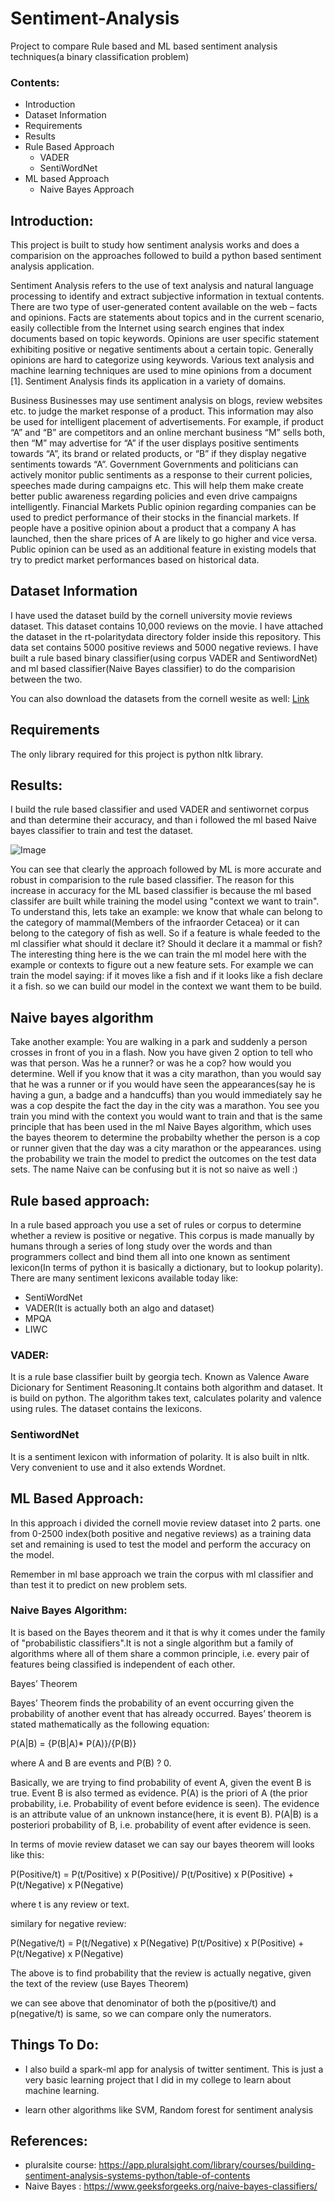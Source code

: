 # Sentiment-Analysis
Project to compare Rule based and ML based sentiment analysis techniques(a binary classification problem)

### Contents:

- Introduction
- Dataset Information
- Requirements
- Results
- Rule Based Approach
  - VADER
  - SentiWordNet
- ML based Approach
  - Naive Bayes Approach
  
## Introduction:

This project is built to study how sentiment analysis works and does a comparision on the approaches followed to build a python based sentiment analysis application. 

Sentiment Analysis refers to the use of text analysis and natural language processing to identify and extract subjective information in textual contents. There are two type of user-generated content available on the web – facts and opinions. Facts are statements about topics and in the current scenario, easily collectible from the Internet using search engines that index documents based on topic keywords. Opinions are user specific statement exhibiting positive or negative sentiments about a certain topic. Generally opinions are hard to categorize using keywords. Various text analysis and machine learning techniques are used to mine opinions from a document [1]. Sentiment Analysis finds its application in a variety of domains.

Business Businesses may use sentiment analysis on blogs, review websites etc. to judge the market response of a product. This information may also be used for intelligent placement of advertisements. For example, if product “A” and “B” are competitors and an online merchant business “M” sells both, then “M” may advertise for “A” if the user displays positive sentiments towards “A”, its brand or related products, or “B” if they display negative sentiments towards “A”. Government Governments and politicians can actively monitor public sentiments as a response to their current policies, speeches made during campaigns etc. This will help them make create better public awareness regarding policies and even drive campaigns intelligently. Financial Markets Public opinion regarding companies can be used to predict performance of their stocks in the financial markets. If people have a positive opinion about a product that a company A has launched, then the share prices of A are likely to go higher and vice versa. Public opinion can be used as an additional feature in existing models that try to predict market performances based on historical data.

## Dataset Information
 
I have used the dataset build by the cornell university movie reviews dataset. This dataset contains 10,000 reviews on the movie. I have attached the dataset in the rt-polaritydata directory folder inside this repository. This data set contains 5000 positive reviews and 5000 negative reviews. I have built a rule based binary classifier(using corpus VADER and SentiwordNet) and ml based classifier(Naive Bayes classifier) to do the comparision between the two.
 
You can also download the datasets from the cornell wesite as well: [Link](http://www.cs.cornell.edu/people/pabo/movie-review-data/)
 
 
## Requirements

The only library required for this project is python nltk library.


## Results:

I build the rule based classifier and used VADER and sentiwornet corpus and than determine their accuracy, and than i followed the ml based Naive bayes classifier to train and test the dataset. 

![Image](https://github.com/Gaurav-Pande/Sentiment-Analysis/blob/master/assets/RESULT.png?raw=true)

You can see that clearly the approach followed by ML is more accurate and robust in comparision to the rule based classifier.
The reason for this increase in accuracy for the ML based classifier is because the ml based classifer are built while training the model using "context we want to train". To understand this, lets take an example: we know that whale can belong to the category of mammal(Members of the infraorder Cetacea) or it can belong to the category of fish as well. So if a feature is whale feeded to the ml classifier what should it declare it? Should it declare it a mammal or fish? The interesting thing here is the we can train the ml model here with the example or contexts to figure out a new feature sets. For example we can train the model saying: if it moves like a fish and if it looks like a fish declare it a fish. so we can build our model in the context we want them to be build.


## Naive bayes algorithm
Take another example: You are walking in a park and suddenly a person crosses in front of you in a flash. Now you have given 2 option to tell who was that person. Was he a runner? or was he a cop?
how would you determine. Well if you know that it was a city marathon, than you would say that he was a runner or if you would have seen the appearances(say he is having a gun, a badge and a handcuffs) than you would immediately say he was a cop despite the fact the day in the city was a marathon. You see you train you mind with the context you would want to train and that is the same principle that has been used in the ml Naive Bayes algorithm, which uses the bayes theorem to determine the probabilty whether the person is a cop or runner given that the day was a city marathon or the appearances. using the probability we train the model to predict the outcomes on the test data sets. The name Naive can be confusing but it is not so naive as well :)


## Rule based approach:
In a rule based approach you use a set of rules or corpus to determine whether a review is positive or negative. This corpus is made manually by humans through a series of long study over the words and than programmers collect and bind them all into one known as sentiment lexicon(In terms of python it is basically a dictionary, but to lookup polarity). There are many sentiment lexicons available today like: 
* SentiWordNet
* VADER(It is actually both an algo and dataset)
* MPQA
* LIWC 

### VADER:

It is a rule base classifier built by georgia tech. Known as Valence Aware Dicionary for Sentiment Reasoning.It contains both algorithm and dataset. It is build on python. 
The algorithm takes text, calculates polarity and valence using rules. The dataset contains the lexicons.

### SentiwordNet

It is a sentiment lexicon with information of polarity. It is also built in nltk. Very convenient to use and it also extends Wordnet.

## ML Based Approach:

In this approach i divided the cornell movie review dataset into 2 parts. one from 0-2500 index(both positive and negative reviews) as a training data set and remaining is used to test the model and perform the accuracy on the model.

Remember in ml base approach we train the corpus with ml classifier and than test it to predict on new problem sets.

### Naive Bayes Algorithm:

It is based on the Bayes theorem and it that is why it comes under the family of "probabilistic classifiers".It is not a single algorithm but a family of algorithms where all of them share a common principle, i.e. every pair of features being classified is independent of each other.

Bayes’ Theorem

Bayes’ Theorem finds the probability of an event occurring given the probability of another event that has already occurred. Bayes’ theorem is stated mathematically as the following equation:

 P(A|B) = {P(B|A)* P(A)}/{P(B)} 

where A and B are events and P(B) ? 0.

Basically, we are trying to find probability of event A, given the event B is true. Event B is also termed as evidence.
P(A) is the priori of A (the prior probability, i.e. Probability of event before evidence is seen). The evidence is an attribute value of an unknown instance(here, it is event B).
P(A|B) is a posteriori probability of B, i.e. probability of event after evidence is seen.


In terms of movie review dataset we can say our bayes theorem will looks like this:


P(Positive/t) 	=    				P(t/Positive) x P(Positive)/
 					P(t/Positive) x P(Positive) + P(t/Negative) x P(Negative)


where t is any review or text.

similary for negative review:

P(Negative/t) =					P(t/Negative) x P(Negative)
					P(t/Positive) x P(Positive) + P(t/Negative) x P(Negative)
                    
The above is to find probability that the review is actually negative, given the text of the review (use Bayes Theorem)

we can see above that denominator of both the p(positive/t) and p(negative/t) is same, so we can compare only the numerators.


## Things To Do:

* I also build a spark-ml app for analysis of twitter sentiment. This is just a very basic learning project that I did in my college to learn about machine learning. 

* learn other algorithms like SVM, Random forest for sentiment analysis

## References:

* pluralsite course: https://app.pluralsight.com/library/courses/building-sentiment-analysis-systems-python/table-of-contents
* Naive Bayes : https://www.geeksforgeeks.org/naive-bayes-classifiers/









